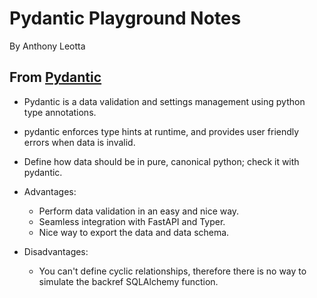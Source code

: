# Pydantic Playground Notes

By Anthony Leotta

## From [Pydantic](https://lyz-code.github.io/blue-book/coding/python/pydantic/)

- Pydantic is a data validation and settings management using python type annotations.

- pydantic enforces type hints at runtime, and provides user friendly errors when data is invalid.

- Define how data should be in pure, canonical python; check it with pydantic.

- Advantages:
    - Perform data validation in an easy and nice way.
    - Seamless integration with FastAPI and Typer.
    - Nice way to export the data and data schema.
- Disadvantages:
    - You can't define cyclic relationships, therefore there is no way to simulate the backref SQLAlchemy function.

##